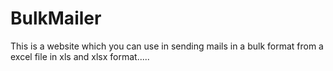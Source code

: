 # BulkMailer
This is a website which you can use in sending mails in a bulk format from a excel file in xls and xlsx format.....

